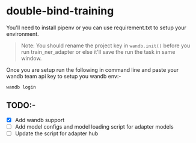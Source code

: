 # double-bind-training

You'll need to install pipenv or you can use requirement.txt to setup your environment. 

> Note: You should rename the project key in `wandb.init()` before you run train_ner_adapter or else it'll save the run the task in same window.

Once you are setup run the following in command line and paste your wandb team api key to setup you wandb env:-

```
wandb login
```

## TODO:-
- [x] Add wandb support
- [ ] Add model configs and model loading script for adapter models
- [ ] Update the script for adapter hub